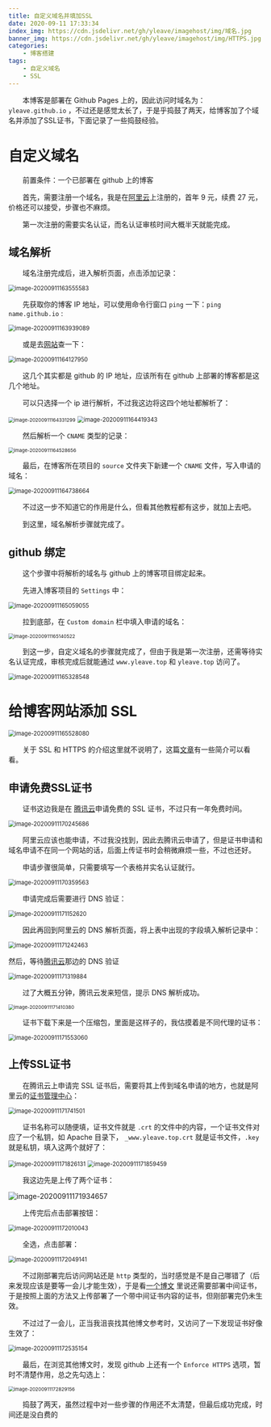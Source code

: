 ```yaml
---
title: 自定义域名并填加SSL
date: 2020-09-11 17:33:34
index_img: https://cdn.jsdelivr.net/gh/yleave/imagehost/img/域名.jpg
banner_img: https://cdn.jsdelivr.net/gh/yleave/imagehost/img/HTTPS.jpg
categories: 
    - 博客搭建
tags:
    - 自定义域名
    - SSL
---
```


&emsp;&emsp;本博客是部署在 Github Pages 上的，因此访问时域名为： `yleave.github.io` ，不过还是感觉太长了，于是乎捣鼓了两天，给博客加了个域名并添加了SSL证书，下面记录了一些捣鼓经验。

# 自定义域名

&emsp;&emsp;前置条件：一个已部署在 github 上的博客



&emsp;&emsp;首先，需要注册一个域名，我是在[阿里云](https://wanwang.aliyun.com/domain/?spm=5176.100251.111252.21.72014f15uvzIEz)上注册的，首年 9 元，续费 27 元，价格还可以接受，步骤也不麻烦。

&emsp;&emsp;第一次注册的需要实名认证，而名认证审核时间大概半天就能完成。

## 域名解析

&emsp;&emsp;域名注册完成后，进入解析页面，点击添加记录：

<img src="https://i.loli.net/2020/09/11/izd5jS7e2TVDgM4.png" alt="image-20200911163555583" style="zoom:80%;" />

&emsp;&emsp;先获取你的博客 IP 地址，可以使用命令行窗口 `ping` 一下：`ping name.github.io`  :

<img src="https://i.loli.net/2020/09/11/dUDfhNnM5B6xTtL.png" alt="image-20200911163939089" style="zoom:80%;" />

&emsp;&emsp;或是去[网站](http://tool.chinaz.com/dns)查一下：

<img src="https://i.loli.net/2020/09/11/rp169ZtWCVNwMfD.png" alt="image-20200911164127950" style="zoom:80%;" />



&emsp;&emsp;这几个其实都是 github 的 IP 地址，应该所有在 github 上部署的博客都是这几个地址。



&emsp;&emsp;可以只选择一个 ip 进行解析，不过我这边将这四个地址都解析了：

<img src="https://i.loli.net/2020/09/11/iTPvBhr7J8nEmV4.png" alt="image-20200911164331299" style="zoom: 67%;" />

<img src="https://i.loli.net/2020/09/11/PGYWM2OEjw7ycRk.png" alt="image-20200911164419343" style="zoom:80%;" />

&emsp;&emsp;然后解析一个 `CNAME` 类型的记录：

<img src="https://i.loli.net/2020/09/11/zbDgrJtNh7d2uKL.png" alt="image-20200911164528656" style="zoom: 67%;" />



&emsp;&emsp;最后，在博客所在项目的 `source` 文件夹下新建一个 `CNAME` 文件，写入申请的域名：

<img src="https://i.loli.net/2020/09/11/buEdOwZFxce8jQz.png" alt="image-20200911164738664" style="zoom:80%;" />

&emsp;&emsp;不过这一步不知道它的作用是什么，但看其他教程都有这步，就加上去吧。



&emsp;&emsp;到这里，域名解析步骤就完成了。

## github 绑定

&emsp;&emsp;这个步骤中将解析的域名与 github 上的博客项目绑定起来。



&emsp;&emsp;先进入博客项目的 `Settings` 中： 


<img src="https://i.loli.net/2020/09/11/rEj2z1pJh76ctsg.png" alt="image-20200911165059055" style="zoom:80%;" />


&emsp;&emsp;拉到底部，在 `Custom domain` 栏中填入申请的域名：

<img src="https://i.loli.net/2020/09/11/3c5nN9RMHSADZbX.png" alt="image-20200911165140522" style="zoom:67%;" />

&emsp;&emsp;到这一步，自定义域名的步骤就完成了，但由于我是第一次注册，还需等待实名认证完成，审核完成后就能通过 `www.yleave.top` 和 `yleave.top` 访问了。

<img src="https://i.loli.net/2020/09/11/tSsPnkwdz59qO4F.png" alt="image-20200911165328548" style="zoom:80%;" />



# 给博客网站添加 SSL

<img src="https://i.loli.net/2020/09/11/WX46dDuBK8OvMig.png" alt="image-20200911165528080" style="zoom:80%;" />


&emsp;&emsp;关于 SSL 和 HTTPS 的介绍这里就不说明了，这篇[文章](https://yq.aliyun.com/articles/721195)有一些简介可以看看。



## 申请免费SSL证书

&emsp;&emsp;证书这边我是在 [腾讯云](https://console.qcloud.com/ssl)申请免费的 SSL 证书，不过只有一年免费时间。

<img src="https://i.loli.net/2020/09/11/qwMHnYxtACdPuiW.png" alt="image-20200911170245686" style="zoom:80%;" />

&emsp;&emsp;阿里云应该也能申请，不过我没找到，因此去腾讯云申请了，但是证书申请和域名申请不在同一个网站的话，后面上传证书时会稍微麻烦一些，不过也还好。

&emsp;&emsp;申请步骤很简单，只需要填写一个表格并实名认证就行。

<img src="https://i.loli.net/2020/09/11/QWJShizDbOuTClr.png" alt="image-20200911170359563" style="zoom:80%;" />

&emsp;&emsp;申请完成后需要进行 DNS 验证：

<img src="https://i.loli.net/2020/09/11/IQqkwEmhx62lcav.png" alt="image-20200911171152620" style="zoom:80%;" />

&emsp;&emsp;因此再回到阿里云的 DNS 解析页面，将上表中出现的字段填入解析记录中：

<img src="https://i.loli.net/2020/09/11/QGcaB6q4i9dOPVL.png" alt="image-20200911171242463" style="zoom:80%;" />

然后，等待[腾讯云](https://console.cloud.tencent.com/ssl/detail/gLRDXe3L)那边的 DNS 验证

<img src="https://i.loli.net/2020/09/11/YrRZfFmPxEBCqze.png" alt="image-20200911171319884" style="zoom:80%;" />

&emsp;&emsp;过了大概五分钟，腾讯云发来短信，提示 DNS 解析成功。

<img src="https://i.loli.net/2020/09/11/7MBHXatQUG5Z4A6.png" alt="image-20200911171410380" style="zoom:67%;" />

&emsp;&emsp;证书下载下来是一个压缩包，里面是这样子的，我估摸着是不同代理的证书：

<img src="https://i.loli.net/2020/09/11/X6adrQ8wRF79fU2.png" alt="image-20200911171553060" style="zoom:80%;" />

## 上传SSL证书

&emsp;&emsp;在腾讯云上申请完 SSL 证书后，需要将其上传到域名申请的地方，也就是阿里云的[证书管理中心](https://yundunnext.console.aliyun.com/?p=casnext#/overview/cn-hangzhou)：

<img src="https://i.loli.net/2020/09/11/e8iPSIDBodCVhlq.png" alt="image-20200911171741501" style="zoom:80%;" />

&emsp;&emsp;证书名称可以随便填，证书文件就是 `.crt` 的文件中的内容，一个证书文件对应了一个私钥，如 Apache 目录下， `_www.yleave.top.crt` 就是证书文件，`.key` 就是私钥，填入这两个就好了：

<img src="https://i.loli.net/2020/09/11/8Ns2I6nyMZFhrAK.png" alt="image-20200911171826131" style="zoom:80%;" />

<img src="https://i.loli.net/2020/09/11/DvlAJ6pV9KyXGdf.png" alt="image-20200911171859459" style="zoom:80%;" />

&emsp;&emsp;我这边先是上传了两个证书：

![image-20200911171934657](https://i.loli.net/2020/09/11/KFQq7to6xyhvfXC.png)

&emsp;&emsp;上传完后点击部署按钮：

<img src="https://i.loli.net/2020/09/11/eJ1HLE5PRY3mhqO.png" alt="image-20200911172010043" style="zoom:80%;" />

&emsp;&emsp;全选，点击部署：

<img src="https://i.loli.net/2020/09/11/rgBiSMDbJIOoNtp.png" alt="image-20200911172049141" style="zoom: 80%;" />

&emsp;&emsp;不过刚部署完后访问网站还是 `http` 类型的，当时感觉是不是自己哪错了（后来发现应该是要等一会儿才能生效），于是看[一个博文](https://www.cnblogs.com/sslwork/p/5984167.html) 里说还需要部署中间证书，于是按照上面的方法又上传部署了一个带中间证书内容的证书，但刚部署完仍未生效。



&emsp;&emsp;不过过了一会儿，正当我沮丧找其他博文参考时，又访问了一下发现证书好像生效了：

<img src="https://i.loli.net/2020/09/11/LlnEkSad2G4eMVP.png" alt="image-20200911172535154" style="zoom:80%;" />

&emsp;&emsp;最后，在浏览其他博文时，发现 github 上还有一个 `Enforce HTTPS` 选项，暂时不清楚作用，总之先勾选上：

<img src="https://i.loli.net/2020/09/11/MWEApjaytkvcVCT.png" alt="image-20200911172829156" style="zoom:67%;" />



&emsp;&emsp;捣鼓了两天，虽然过程中对一些步骤的作用还不太清楚，但最后成功完成，时间还是没白费的